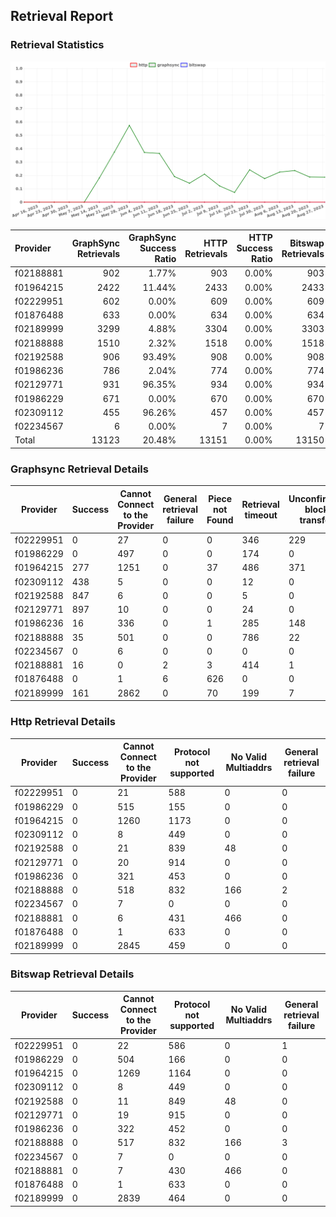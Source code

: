 ## Retrieval Report
### Retrieval Statistics
<img src="https://raw.githubusercontent.com/data-preservation-programs/filplus-checker-assets/main/filecoin-project/filecoin-plus-large-datasets/issues/1496/1693549647664.png"/>

| Provider  | GraphSync Retrievals | GraphSync Success Ratio | HTTP Retrievals | HTTP Success Ratio | Bitswap Retrievals | Bitswap Success Ratio |
| :-------- | -------------------: | ----------------------: | --------------: | -----------------: | -----------------: | --------------------: |
| f02188881 |                  902 |                   1.77% |             903 |              0.00% |                903 |                 0.00% |
| f01964215 |                 2422 |                  11.44% |            2433 |              0.00% |               2433 |                 0.00% |
| f02229951 |                  602 |                   0.00% |             609 |              0.00% |                609 |                 0.00% |
| f01876488 |                  633 |                   0.00% |             634 |              0.00% |                634 |                 0.00% |
| f02189999 |                 3299 |                   4.88% |            3304 |              0.00% |               3303 |                 0.00% |
| f02188888 |                 1510 |                   2.32% |            1518 |              0.00% |               1518 |                 0.00% |
| f02192588 |                  906 |                  93.49% |             908 |              0.00% |                908 |                 0.00% |
| f01986236 |                  786 |                   2.04% |             774 |              0.00% |                774 |                 0.00% |
| f02129771 |                  931 |                  96.35% |             934 |              0.00% |                934 |                 0.00% |
| f01986229 |                  671 |                   0.00% |             670 |              0.00% |                670 |                 0.00% |
| f02309112 |                  455 |                  96.26% |             457 |              0.00% |                457 |                 0.00% |
| f02234567 |                    6 |                   0.00% |               7 |              0.00% |                  7 |                 0.00% |
| Total     |                13123 |                  20.48% |           13151 |              0.00% |              13150 |                 0.00% |

### Graphsync Retrieval Details
| Provider  | Success | Cannot Connect to the Provider | General retrieval failure | Piece not Found | Retrieval timeout | Unconfirmed block transfer | No Valid Multiaddrs |
| --------- | ------- | ------------------------------ | ------------------------- | --------------- | ----------------- | -------------------------- | ------------------- |
| f02229951 | 0       | 27                             | 0                         | 0               | 346               | 229                        | 0                   |
| f01986229 | 0       | 497                            | 0                         | 0               | 174               | 0                          | 0                   |
| f01964215 | 277     | 1251                           | 0                         | 37              | 486               | 371                        | 0                   |
| f02309112 | 438     | 5                              | 0                         | 0               | 12                | 0                          | 0                   |
| f02192588 | 847     | 6                              | 0                         | 0               | 5                 | 0                          | 48                  |
| f02129771 | 897     | 10                             | 0                         | 0               | 24                | 0                          | 0                   |
| f01986236 | 16      | 336                            | 0                         | 1               | 285               | 148                        | 0                   |
| f02188888 | 35      | 501                            | 0                         | 0               | 786               | 22                         | 166                 |
| f02234567 | 0       | 6                              | 0                         | 0               | 0                 | 0                          | 0                   |
| f02188881 | 16      | 0                              | 2                         | 3               | 414               | 1                          | 466                 |
| f01876488 | 0       | 1                              | 6                         | 626             | 0                 | 0                          | 0                   |
| f02189999 | 161     | 2862                           | 0                         | 70              | 199               | 7                          | 0                   |

### Http Retrieval Details
| Provider  | Success | Cannot Connect to the Provider | Protocol not supported | No Valid Multiaddrs | General retrieval failure |
| --------- | ------- | ------------------------------ | ---------------------- | ------------------- | ------------------------- |
| f02229951 | 0       | 21                             | 588                    | 0                   | 0                         |
| f01986229 | 0       | 515                            | 155                    | 0                   | 0                         |
| f01964215 | 0       | 1260                           | 1173                   | 0                   | 0                         |
| f02309112 | 0       | 8                              | 449                    | 0                   | 0                         |
| f02192588 | 0       | 21                             | 839                    | 48                  | 0                         |
| f02129771 | 0       | 20                             | 914                    | 0                   | 0                         |
| f01986236 | 0       | 321                            | 453                    | 0                   | 0                         |
| f02188888 | 0       | 518                            | 832                    | 166                 | 2                         |
| f02234567 | 0       | 7                              | 0                      | 0                   | 0                         |
| f02188881 | 0       | 6                              | 431                    | 466                 | 0                         |
| f01876488 | 0       | 1                              | 633                    | 0                   | 0                         |
| f02189999 | 0       | 2845                           | 459                    | 0                   | 0                         |

### Bitswap Retrieval Details
| Provider  | Success | Cannot Connect to the Provider | Protocol not supported | No Valid Multiaddrs | General retrieval failure |
| --------- | ------- | ------------------------------ | ---------------------- | ------------------- | ------------------------- |
| f02229951 | 0       | 22                             | 586                    | 0                   | 1                         |
| f01986229 | 0       | 504                            | 166                    | 0                   | 0                         |
| f01964215 | 0       | 1269                           | 1164                   | 0                   | 0                         |
| f02309112 | 0       | 8                              | 449                    | 0                   | 0                         |
| f02192588 | 0       | 11                             | 849                    | 48                  | 0                         |
| f02129771 | 0       | 19                             | 915                    | 0                   | 0                         |
| f01986236 | 0       | 322                            | 452                    | 0                   | 0                         |
| f02188888 | 0       | 517                            | 832                    | 166                 | 3                         |
| f02234567 | 0       | 7                              | 0                      | 0                   | 0                         |
| f02188881 | 0       | 7                              | 430                    | 466                 | 0                         |
| f01876488 | 0       | 1                              | 633                    | 0                   | 0                         |
| f02189999 | 0       | 2839                           | 464                    | 0                   | 0                         |
